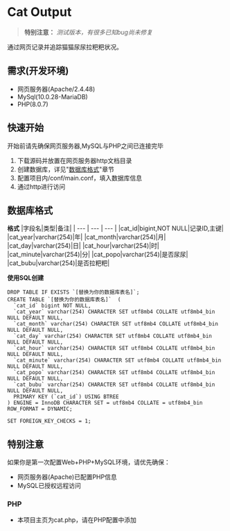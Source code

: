 # Cat Output
> **特别注意：** *测试版本，有很多已知bug尚未修复*  

通过网页记录并追踪猫猫尿尿拉粑粑状况。
## 需求(开发环境)
- 网页服务器(Apache/2.4.48)
- MySql(10.0.28-MariaDB)
- PHP(8.0.7)
## 快速开始
开始前请先确保网页服务器,MySQL与PHP之间已连接完毕  
1. 下载源码并放置在网页服务器http文档目录  
2. 创建数据库，详见"[数据库格式](https://github.com/lbp0/cat_output/blob/main/README.md#%E6%95%B0%E6%8D%AE%E5%BA%93%E6%A0%BC%E5%BC%8F)"章节
3. 配置项目内/conf/main.conf，填入数据库信息
4. 通过http进行访问  
## 数据库格式
**格式**
|字段名|类型|备注|
| --- | --- | --- |
|cat_id|bigint,NOT NULL|记录ID,主键|
|cat_year|varchar(254)|年|
|cat_month|varchar(254)|月|
|cat_day|varchar(254)|日|
|cat_hour|varchar(254)|时|
|cat_minute|varchar(254)|分|
|cat_popo|varchar(254)|是否尿尿|
|cat_bubu|varchar(254)|是否拉粑粑|

**使用SQL创建**
```
DROP TABLE IF EXISTS `[替换为你的数据库表名]`;
CREATE TABLE `[替换为你的数据库表名]`  (
  `cat_id` bigint NOT NULL,
  `cat_year` varchar(254) CHARACTER SET utf8mb4 COLLATE utf8mb4_bin NULL DEFAULT NULL,
  `cat_month` varchar(254) CHARACTER SET utf8mb4 COLLATE utf8mb4_bin NULL DEFAULT NULL,
  `cat_day` varchar(254) CHARACTER SET utf8mb4 COLLATE utf8mb4_bin NULL DEFAULT NULL,
  `cat_hour` varchar(254) CHARACTER SET utf8mb4 COLLATE utf8mb4_bin NULL DEFAULT NULL,
  `cat_minute` varchar(254) CHARACTER SET utf8mb4 COLLATE utf8mb4_bin NULL DEFAULT NULL,
  `cat_popo` varchar(254) CHARACTER SET utf8mb4 COLLATE utf8mb4_bin NULL DEFAULT NULL,
  `cat_bubu` varchar(254) CHARACTER SET utf8mb4 COLLATE utf8mb4_bin NULL DEFAULT NULL,
  PRIMARY KEY (`cat_id`) USING BTREE
) ENGINE = InnoDB CHARACTER SET = utf8mb4 COLLATE = utf8mb4_bin ROW_FORMAT = DYNAMIC;

SET FOREIGN_KEY_CHECKS = 1;
```
## 特别注意
如果你是第一次配置Web+PHP+MySQL环境，请优先确保：
- 网页服务器(Apache)已配置PHP信息
- MySQL已授权远程访问
### PHP
- 本项目主页为cat.php，请在PHP配置中添加

